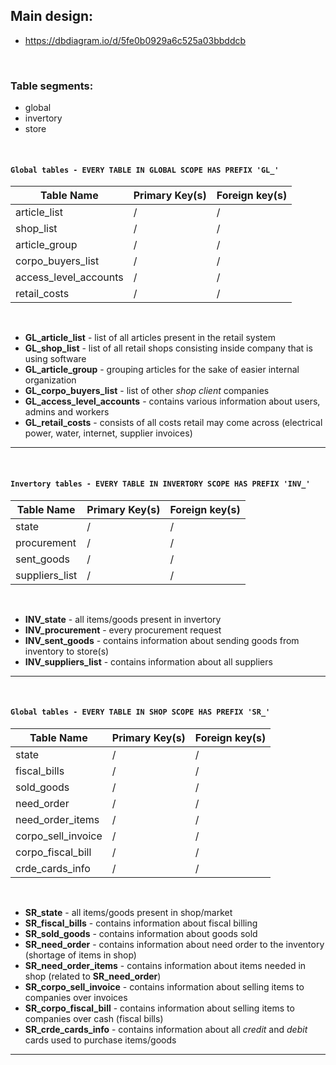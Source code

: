 ## Main design:

- https://dbdiagram.io/d/5fe0b0929a6c525a03bbddcb
<br />

### Table segments:
- global
- invertory
- store
<br />

#### `Global tables - EVERY TABLE IN GLOBAL SCOPE HAS PREFIX 'GL_'`

| Table Name | Primary Key(s) | Foreign key(s) |
| ----------- | ----------- | ----------- |
| article_list | / | / |
| shop_list | / | / |
| article_group | / | / |
| corpo_buyers_list | / | / |
| access_level_accounts | / | / |
| retail_costs | / | / |

<br/>

- **GL_article_list** -  list of all articles present in the retail system
- **GL_shop_list** - list of all retail shops consisting inside company that is using software
- **GL_article_group** - grouping articles for the sake of easier internal organization
- **GL_corpo_buyers_list** - list of other *shop client* companies 
- **GL_access_level_accounts** - contains various information about users, admins and workers
- **GL_retail_costs** - consists of all costs retail may come across (electrical power, water, internet, supplier invoices)

<hr>
<br />

#### `Invertory tables - EVERY TABLE IN INVERTORY SCOPE HAS PREFIX 'INV_'`

| Table Name | Primary Key(s) | Foreign key(s) |
| ----------- | ----------- | ----------- |
| state | / | / |
| procurement | / | / |
| sent_goods | / | / |
| suppliers_list | / | / |

<br/>

- **INV_state** - all items/goods present in invertory
- **INV_procurement** - every procurement request
- **INV_sent_goods** - contains information about sending goods from inventory to store(s)
- **INV_suppliers_list** - contains information about all suppliers

<hr>
<br />

#### `Global tables - EVERY TABLE IN SHOP SCOPE HAS PREFIX 'SR_'`

| Table Name | Primary Key(s) | Foreign key(s) |
| ----------- | ----------- | ----------- |
| state | / | / |
| fiscal_bills | / | / |
| sold_goods | / | / |
| need_order | / | / |
| need_order_items | / | / |
| corpo_sell_invoice | / | / |
| corpo_fiscal_bill | / | / |.
| crde_cards_info | / | / |

<br/>

- **SR_state** - all items/goods present in shop/market
- **SR_fiscal_bills** - contains information about fiscal billing
- **SR_sold_goods** - contains information about goods sold
- **SR_need_order** - contains information about need order to the inventory (shortage of items in shop)
- **SR_need_order_items** - contains information about items needed in shop (related to **SR_need_order**)
- **SR_corpo_sell_invoice** - contains information about selling items to companies over invoices
- **SR_corpo_fiscal_bill** - contains information about selling items to companies over cash (fiscal bills)
- **SR_crde_cards_info** - contains information about all *credit* and *debit* cards used to purchase items/goods

<hr>
<br/>
